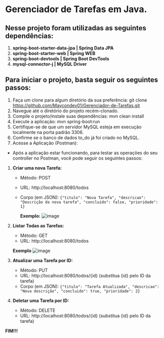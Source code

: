 # Gerenciador de Tarefas em Java.

## Nesse projeto foram utilizadas as seguintes dependências:
1. **spring-boot-starter-data-jpa | Spring Data JPA**
2. **spring-boot-starter-web | Spring WEB**
3. **spring-boot-devtools | Spring Boot DevTools** 
4. **mysql-connector-j | MySQL Driver**

## Para iniciar o projeto, basta seguir os seguintes passos:
1. Faça um clone para algum diretório da sua preferência: git clone https://github.com/Maycondev01/Gerenciador-de-Tarefas.git
2. Navegue até o diretório do projeto recém-clonado.
3. Compile o projeto/instale suas dependências: mvn clean install
4. Execute a aplicação: mvn spring-boot:run
5. Certifique-se de que um servidor MySQL esteja em execução localmente na porta padrão 3306.
6. Confirme se o banco de dados to_do já foi criado no MySQL.
7. Acesse a Aplicação (Postman):

-   Após a aplicação estar funcionando, para testar as operações do seu controller no Postman, você pode seguir os seguintes passos:
1. **Criar uma nova Tarefa:**
   - Método: POST
   - URL: http://localhost:8080/todos
   - Corpo (em JSON):
     `{"titulo": "Nova Tarefa", "descricao": "Descrição da nova tarefa", "concluido": false, "prioridade": 1}`
  
     **Exemplo:**
     ![image](https://github.com/Maycondev01/Gerenciador-de-Tarefas/assets/89277603/79bb38f6-858c-490a-88c6-c8aa7dfd054d)

2. **Listar Todas as Tarefas:**
   - Método: GET
   - URL: http://localhost:8080/todos

    **Exemplo**
   ![image](https://github.com/Maycondev01/Gerenciador-de-Tarefas/assets/89277603/b9363ecd-485d-43d3-a898-516e7e5efe8c)

3. **Atualizar uma Tarefa por ID:**
   - Método: PUT
   - URL: http://localhost:8080/todos/{id} (substitua {id} pelo ID da tarefa)
   - Corpo (em JSON):
     `{"titulo": "Tarefa Atualizada", "descricao": "Nova descrição", "concluido": true, "prioridade": 2}`

4. **Deletar uma Tarefa por ID:**
   - Método: DELETE
   - URL: http://localhost:8080/todos/{id} (substitua {id} pelo ID da tarefa)


**FIM!!!**

